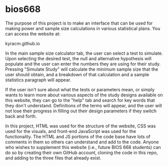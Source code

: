 # bios668

The purpose of this project is to make an interface that can be used for making power and sample size calculations in various statistical plans. You can access the website at: 

kyracm.github.io

In the main sample size calculator tab, the user can select a test to simulate. Upon selecting the desired test, the null and alternative hypothesis will populate and the user can enter the numbers they are using for their study. Pressing "Simulate Study" will calculate the minimum sample size that the user should obtain, and a breakdown of that calculation and a sample statistics paragraph will appear. 

If the user isn't sure about what the tests or parameters mean, or simply wants to learn more about various aspects of the study designs available on this website, they can go to the "help" tab and search for key words that they don't understand. Definitions of the terms will appear, and the user will not lose their progress in filling out their design parameters if they switch back and forth. 

In this project, HTML was used for the structure of the website, CSS was used for the visuals, and front-end JavaScript was used for the functionality. The HTML and JS portions of the code base have lots of comments in them so others can understand and add to the code. Anyone who wishes to supplement this website (i.e., future BIOS 668 students) can do so by creating their own GitHub account, cloning the code in this repo, and adding to the three files that already exist. 
